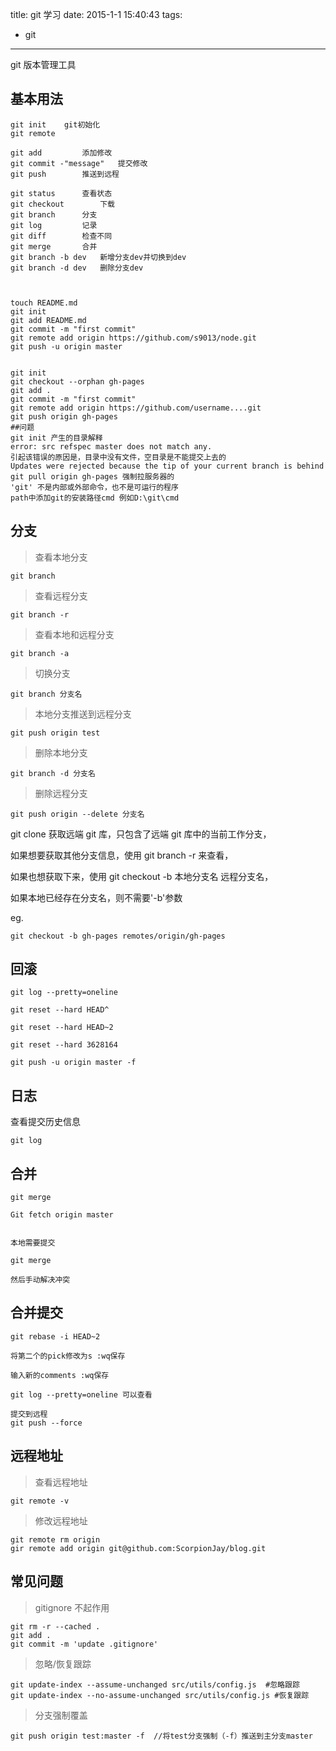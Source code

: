 title: git 学习
date: 2015-1-1 15:40:43
tags:

- git

---

git 版本管理工具

<!--more-->

## 基本用法

    git init 	git初始化
    git remote

    git add			添加修改
    git commit -"message"	提交修改
    git push		推送到远程

    git status		查看状态
    git checkout		下载
    git branch		分支
    git log			记录
    git diff		检查不同
    git merge		合并
    git branch -b dev	新增分支dev并切换到dev
    git branch -d dev	删除分支dev



    touch README.md
    git init
    git add README.md
    git commit -m "first commit"
    git remote add origin https://github.com/s9013/node.git
    git push -u origin master


    git init
    git checkout --orphan gh-pages
    git add .
    git commit -m "first commit"
    git remote add origin https://github.com/username....git
    git push origin gh-pages
    ##问题
    git init 产生的目录解释
    error: src refspec master does not match any.
    引起该错误的原因是，目录中没有文件，空目录是不能提交上去的
    Updates were rejected because the tip of your current branch is behind
    git pull origin gh-pages 强制拉服务器的
    'git' 不是内部或外部命令，也不是可运行的程序
    path中添加git的安装路径cmd 例如D:\git\cmd

## 分支

> 查看本地分支

```
git branch
```

> 查看远程分支

```
git branch -r
```

> 查看本地和远程分支

```
git branch -a
```

> 切换分支

```
git branch 分支名
```

> 本地分支推送到远程分支

```
git push origin test
```

> 删除本地分支

```
git branch -d 分支名
```

> 删除远程分支

```
git push origin --delete 分支名
```

git clone 获取远端 git 库，只包含了远端 git 库中的当前工作分支，

如果想要获取其他分支信息，使用 git branch -r 来查看，

如果也想获取下来，使用 git checkout -b 本地分支名 远程分支名，

如果本地已经存在分支名，则不需要'-b'参数

eg.

```
git checkout -b gh-pages remotes/origin/gh-pages
```

## 回滚

```
git log --pretty=oneline

git reset --hard HEAD^

git reset --hard HEAD~2

git reset --hard 3628164

git push -u origin master -f
```

## 日志

查看提交历史信息

```
git log
```

## 合并

```
git merge

Git fetch origin master


本地需要提交

git merge

然后手动解决冲突
```

## 合并提交

```
git rebase -i HEAD~2

将第二个的pick修改为s :wq保存

输入新的comments :wq保存

git log --pretty=oneline 可以查看

提交到远程
git push --force
```

## 远程地址

> 查看远程地址

```
git remote -v
```

> 修改远程地址

```
git remote rm origin
gir remote add origin git@github.com:ScorpionJay/blog.git
```

## 常见问题

> gitignore 不起作用

```
git rm -r --cached .
git add .
git commit -m 'update .gitignore'
```

> 忽略/恢复跟踪

```
git update-index --assume-unchanged src/utils/config.js  #忽略跟踪
git update-index --no-assume-unchanged src/utils/config.js #恢复跟踪
```

> 分支强制覆盖

```
git push origin test:master -f  //将test分支强制（-f）推送到主分支master
```
